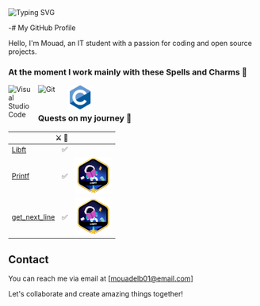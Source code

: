 <img src="https://readme-typing-svg.demolab.com?font=Press+Start+2P&pause=1000&color=07F700&background=000000&width=435&lines=Hello+World!" alt="Typing SVG" />
<br>


-# My GitHub Profile

Hello, I'm Mouad, an IT student with a passion for coding and open source projects.



### At the moment I work mainly with these Spells and Charms 🔮
<img align="left" alt="Visual Studio Code" width="50px" src="https://cdn.jsdelivr.net/gh/devicons/devicon/icons/vscode/vscode-original.svg" style="padding-right:10px;" />
<img align="left" alt="Git" width="50px" src="https://cdn.jsdelivr.net/gh/devicons/devicon/icons/git/git-original.svg" style="padding-right:10px;" />
<img align="left" alt="C" width="50px" src="https://github.com/devicons/devicon/blob/master/icons/c/c-original.svg" style="padding-right:10px;" />
<br>
<br>

### Quests on my journey 📜
<table>
    <thead>
        <tr>
            <th colspan="3"> ⚔️ 🐉 </th> 
        </tr>
    </thead>
    <tbody>
         <tr>
            <td><a href="https://github.com/mouadelbh/libft">Libft</td>
            <td> ✅ </td>
            <td><a href="https://github.com/mouadelbh/libft">
        </tr>
        <tr>
            <td><a href="https://github.com/mouadelbh/Printf">Printf</td>
            <td> ✅ </td>
            <td><a href="https://github.com/mouadelbh/Printf"><img src="https://github.com/Mkfayoub/42-libft/blob/main/libft-bonus.png" alt="libft" width="75"/></a></td>
        </tr>
        <tr>
            <td><a href="https://github.com/mouadelbh/get_next_line">get_next_line</td>
            <td> ✅ </td>
            <td><a href="https://github.com/mouadelbh/get_next_line"><img src="https://github.com/Mkfayoub/42-libft/blob/main/libft-bonus.png" alt="libft" width="75"/></a></td>
        </tr>
</table>

## Contact

You can reach me via email at [mouadelb01@email.com]

Let's collaborate and create amazing things together!
